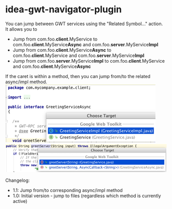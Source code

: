 # idea-gwt-navigator-plugin
    
You can jump between GWT services using the "Related Symbol..." action.
<br>
It allows you to
<ul>
    <li>Jump from com.foo.<b>client</b>.MyService             to com.foo.<b>client</b>.MyService<b>Async</b> and com.foo.<b>server</b>.MyService<b>Impl</b></li>
    <li>Jump from com.foo.<b>client</b>.MyService<b>Async</b> to com.foo.<b>client</b>.MyService and com.foo.<b>server</b>.MyService<b>Impl</b></li>
    <li>Jump from com.foo.<b>server</b>.MyService<b>Impl</b>  to com.foo.<b>client</b>.MyService and com.foo.<b>client</b>.MyService<b>Async</b></li>
</ul>
If the caret is within a method, then you can jump from/to the related async/impl method.

<img src="https://raw.githubusercontent.com/markiewb/idea-gwt-navigator-plugin/master/doc/screenshot1.png"/>
<img src="https://raw.githubusercontent.com/markiewb/idea-gwt-navigator-plugin/master/doc/screenshot2.png"/>

Changelog:
<ul>
<li> 1.1: Jump from/to corresponding async/impl method</li>
<li> 1.0: Initial version - jump to files (regardless which method is currently active)</li>
</ul>
